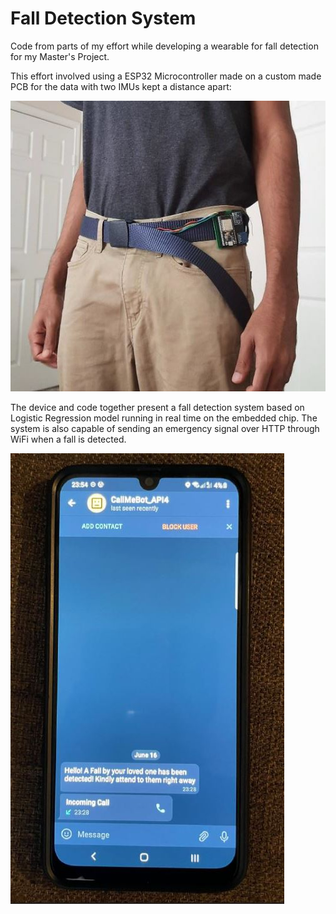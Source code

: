 # Fall Detection System

Code from parts of my effort while developing a wearable for fall detection for my Master's Project.

This effort involved using a ESP32 Microcontroller made on a custom made PCB for the data with two IMUs kept a distance apart:

![Alt text](img/setup.jpg?raw=true "Prototype")

The device and code together present a fall detection system based on Logistic Regression model running in real time on the embedded chip. The system is also capable of sending an emergency signal over HTTP through WiFi when a fall is detected.

![Alt text](img/emergency_signal.jpg?raw=true "Emergency Message and Call")



